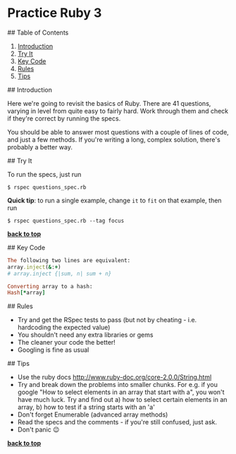 # Practice Ruby 3

<div id="table-of-contents" />
## Table of Contents

1. [Introduction](#introduction)
2. [Try It](#try-it)
3. [Key Code](#key-code)
4. [Rules](#rules)
5. [Tips](#tips)

<div id="introduction" />
## Introduction

Here we're going to revisit the basics of Ruby. There are 41 questions, varying in level from quite easy to fairly hard. Work through them and check if they're correct by running the specs.

You should be able to answer most questions with a couple of lines of code, and just a few methods. If you're writing a long, complex solution, there's probably a better way.

<div id="try-it" />
## Try It

To run the specs, just run
```
$ rspec questions_spec.rb
```

**Quick tip**: to run a single example, change `it` to `fit` on that example, then run
```
$ rspec questions_spec.rb --tag focus
```

**[back to top](#table-of-contents)**

<div id="key-code" />
## Key Code

```ruby
The following two lines are equivalent:
array.inject(&:+)
# array.inject {|sum, n| sum + n}

Converting array to a hash:
Hash[*array]
```

<div id="rules" />
## Rules

* Try and get the RSpec tests to pass (but not by cheating - i.e. hardcoding the expected value)
* You shouldn't need any extra libraries or gems
* The cleaner your code the better!
* Googling is fine as usual

<div id="tips" />
## Tips

* Use the ruby docs http://www.ruby-doc.org/core-2.0.0/String.html
* Try and break down the problems into smaller chunks. For e.g. if you google "How to select elements in an array that start with a", you won't have much luck. Try and find out a) how to select certain elements in an array, b) how to test if a string starts with an 'a'
* Don't forget Enumerable (advanced array methods)
* Read the specs and the comments - if you're still confused, just ask.
* Don't panic :wink:

**[back to top](#table-of-contents)**
